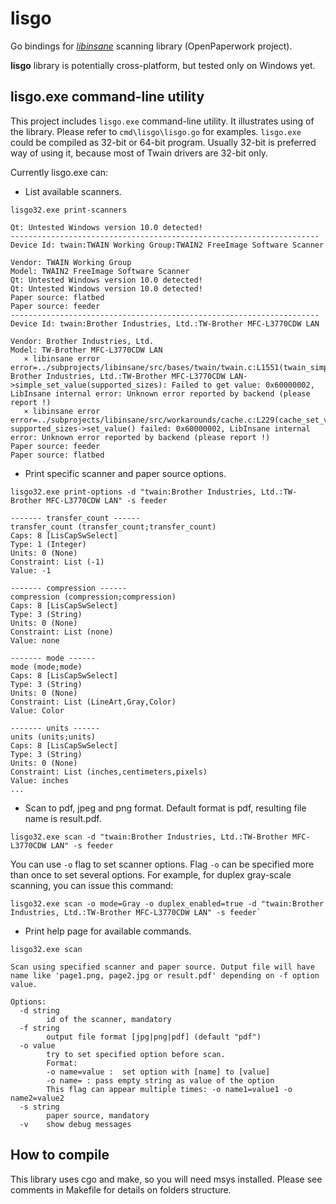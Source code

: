 # lisgo
Go bindings for [*libinsane*](https://gitlab.gnome.org/World/OpenPaperwork/libinsane) scanning library (OpenPaperwork project).

**lisgo** library is potentially cross-platform, but tested only on Windows yet. 

## lisgo.exe command-line utility

This project includes `lisgo.exe` command-line utility. It illustrates using of the library. Please refer to `cmd\lisgo\lisgo.go` for examples.
`lisgo.exe` could be compiled as 32-bit or 64-bit program. Usually 32-bit is preferred way of using it, because most of Twain drivers are 32-bit only.

Currently lisgo.exe can:

* List available scanners.
```
lisgo32.exe print-scanners

Qt: Untested Windows version 10.0 detected!
---------------------------------------------------------------------
Device Id: twain:TWAIN Working Group:TWAIN2 FreeImage Software Scanner

Vendor: TWAIN Working Group
Model: TWAIN2 FreeImage Software Scanner
Qt: Untested Windows version 10.0 detected!
Qt: Untested Windows version 10.0 detected!
Paper source: flatbed
Paper source: feeder
---------------------------------------------------------------------
Device Id: twain:Brother Industries, Ltd.:TW-Brother MFC-L3770CDW LAN

Vendor: Brother Industries, Ltd.
Model: TW-Brother MFC-L3770CDW LAN
   ⨯ libinsane error           error=../subprojects/libinsane/src/bases/twain/twain.c:L1551(twain_simple_set_value): Brother Industries, Ltd.:TW-Brother MFC-L3770CDW LAN->simple_set_value(supported_sizes): Failed to get value: 0x60000002, LibInsane internal error: Unknown error reported by backend (please report !)
   ⨯ libinsane error           error=../subprojects/libinsane/src/workarounds/cache.c:L229(cache_set_value): supported_sizes->set_value() failed: 0x60000002, LibInsane internal error: Unknown error reported by backend (please report !)
Paper source: feeder
Paper source: flatbed
```
* Print specific scanner and paper source options.
```
lisgo32.exe print-options -d "twain:Brother Industries, Ltd.:TW-Brother MFC-L3770CDW LAN" -s feeder

------- transfer_count ------
transfer_count (transfer_count;transfer_count)
Caps: 8 [LisCapSwSelect]
Type: 1 (Integer)
Units: 0 (None)
Constraint: List (-1)
Value: -1

------- compression ------
compression (compression;compression)
Caps: 8 [LisCapSwSelect]
Type: 3 (String)
Units: 0 (None)
Constraint: List (none)
Value: none

------- mode ------
mode (mode;mode)
Caps: 8 [LisCapSwSelect]
Type: 3 (String)
Units: 0 (None)
Constraint: List (LineArt,Gray,Color)
Value: Color

------- units ------
units (units;units)
Caps: 8 [LisCapSwSelect]
Type: 3 (String)
Units: 0 (None)
Constraint: List (inches,centimeters,pixels)
Value: inches
...
```
* Scan to pdf, jpeg and png format. Default format is pdf, resulting file name is result.pdf. 
```
lisgo32.exe scan -d "twain:Brother Industries, Ltd.:TW-Brother MFC-L3770CDW LAN" -s feeder
```
You can use `-o` flag to set scanner options. Flag `-o` can be specified more than once to set several options.
For example, for duplex gray-scale scanning, you can issue this command:
```
lisgo32.exe scan -o mode=Gray -o duplex_enabled=true -d "twain:Brother Industries, Ltd.:TW-Brother MFC-L3770CDW LAN" -s feeder`
```
* Print help page for available commands.
```
lisgo32.exe scan

Scan using specified scanner and paper source. Output file will have name like 'page1.png, page2.jpg or result.pdf' depending on -f option value.

Options:
  -d string
        id of the scanner, mandatory
  -f string
        output file format [jpg|png|pdf] (default "pdf")
  -o value
        try to set specified option before scan.
        Format:
        -o name=value :  set option with [name] to [value]
        -o name= : pass empty string as value of the option
        This flag can appear multiple times: -o name1=value1 -o name2=value2
  -s string
        paper source, mandatory
  -v    show debug messages
```

## How to compile
This library uses cgo and make, so you will need msys installed. Please see comments in Makefile for details on folders structure.
